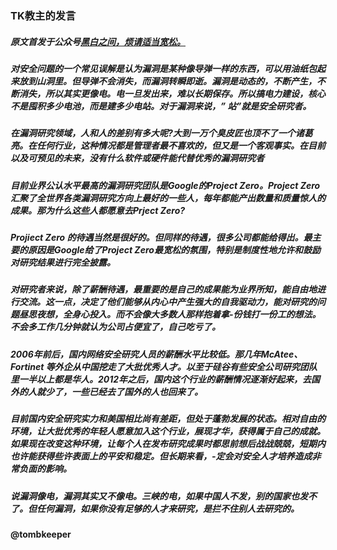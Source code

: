### TK教主的发言
##### 原文首发于公众号[黑白之间，烦请适当宽松。](https://mp.weixin.qq.com/s/-J0p3c_6NCiWAw0yuKvGgg)
##### 对安全问题的一个常见误解是认为漏洞是某种像导弹一样的东西，可以用油纸包起来放到山洞里。但导弹不会消失，而漏洞转瞬即逝。漏洞是动态的，不断产生，不断消失，所以其实更像电。电一旦发出来，难以长期保存。所以搞电力建设，核心不是囤积多少电池，而是建多少电站。对于漏洞来说，” 站”就是安全研究者。

##### 在漏洞研究领域，人和人的差别有多大呢?大到一万个臭皮匠也顶不了一个诸葛亮。在任何行业，这种情况都是管理者最不喜欢的，但又是一个客观事实。在目前以及可预见的未来，没有什么软件或硬件能代替优秀的漏洞研究者

##### 目前业界公认水平最高的漏洞研究团队是Google的Project Zero。Project Zero汇聚了全世界各类漏洞研究方向上最好的一些人，每年都能产出数量和质量惊人的成果。那为什么这些人都愿意去Prject Zero?

##### Projiect Zero 的待遇当然是很好的。但同样的待遇，很多公司都能给得出。最主要的原因是Google给了Project Zero最宽松的氛围，特别是制度性地允许和鼓励对研究结果进行完全披露。
##### 对研究者来说，除了薪酬待遇，最重要的是自己的成果能为业界所知，能自由地进行交流。这一点，决定了他们能够从内心中产生强大的自我驱动力，能对研究的问题昼思夜想，全身心投入。而不会像大多数人那样抱着拿-份钱打一份工的想法。不会多工作几分钟就认为公司占便宜了，自己吃亏了。

##### 2006年前后，国内网络安全研究人员的薪酬水平比较低。那几年McAtee、 Fortinet 等外企从中国挖走了大批优秀人才。以至于硅谷有些安全公司研究团队里一半以上都是华人。2012年之后，国内这个行业的薪酬情况逐渐好起来，去国外的人就少了，一些已经去了国外的人也回来了。

##### 目前国内安全研究实力和美国相比尚有差距，但处于蓬勃发展的状态。相对自由的环境，让大批优秀的年轻人愿意加入这个行业，展现才华，获得属于自己的成就。如果现在改变这种环境，让每个人在发布研究成果时都思前想后战战兢兢，短期内也许能获得些许表面上的平安和稳定。但长期来看，-定会对安全人才培养造成非常负面的影响。

##### 说漏洞像电，漏洞其实又不像电。三峡的电，如果中国人不发，别的国家也发不了。但任何漏洞，如果你没有足够的人才来研究，是拦不住别人去研究的。
#### @tombkeeper
